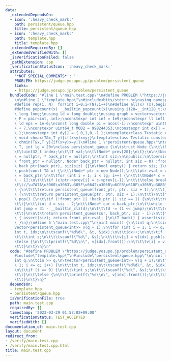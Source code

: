 ```yaml
---
data:
  _extendedDependsOn:
  - icon: ':heavy_check_mark:'
    path: persistent/queue.hpp
    title: persistent/queue.hpp
  - icon: ':heavy_check_mark:'
    path: template.hpp
    title: template.hpp
  _extendedRequiredBy: []
  _extendedVerifiedWith: []
  _isVerificationFailed: false
  _pathExtension: cpp
  _verificationStatusIcon: ':heavy_check_mark:'
  attributes:
    '*NOT_SPECIAL_COMMENTS*': ''
    PROBLEM: https://judge.yosupo.jp/problem/persistent_queue
    links:
    - https://judge.yosupo.jp/problem/persistent_queue
  bundledCode: "#line 1 \"main.test.cpp\"\n#define PROBLEM \"https://judge.yosupo.jp/problem/persistent_queue\"\
    \n\n#line 2 \"template.hpp\"\n#include<bits/stdc++.h>\nusing namespace std;\n\
    #define rep(i, N)  for(int i=0;i<(N);i++)\n#define all(x) (x).begin(),(x).end()\n\
    #define popcount(x) __builtin_popcount(x)\nusing i128=__int128_t;\nusing ll =\
    \ long long;\nusing ld = long double;\nusing graph = vector<vector<int>>;\nusing\
    \ P = pair<int, int>;\nconstexpr int inf = 1e9;\nconstexpr ll infl = 1e18;\nconstexpr\
    \ ld eps = 1e-6;\nconst long double pi = acos(-1);\nconstexpr uint64_t MOD = 1e9\
    \ + 7;\nconstexpr uint64_t MOD2 = 998244353;\nconstexpr int dx[] = { 1,0,-1,0\
    \ };\nconstexpr int dy[] = { 0,1,0,-1 };\ntemplate<class T>static constexpr inline\
    \ void chmax(T&x,T y){if(x<y)x=y;}\ntemplate<class T>static constexpr inline void\
    \ chmin(T&x,T y){if(x>y)x=y;}\n#line 1 \"persistent/queue.hpp\"\ntemplate<typename\
    \ T, int lg = 20>\nclass persistent_queue {\n\tstruct Node {\n\t\tNode() = default;\n\
    \t\tuint32_t index;\n\t\tT val;\n\t\tNode* prev[20];\n\t};\n\n\tNode* front_ptr\
    \ = nullptr, * back_ptr = nullptr;\n\tint siz;\n\npublic:\n\tpersistent_queue(Node*\
    \ front_ptr = nullptr, Node* back_ptr = nullptr, int siz = 0) :front_ptr(front_ptr),\
    \ back_ptr(back_ptr), siz(siz) {}\n\tbool empty() { return siz; }\n\tpersistent_queue\
    \ push(const T& x) {\n\t\tNode* ptr = new Node();\n\t\tptr->val = x;\n\t\tptr->prev[0]\
    \ = back_ptr;\n\t\tfor (int i = 1; i < lg; i++) {\n\t\t\tNode* c = ptr->prev[i\
    \ - 1];\n\t\t\tif (c)ptr->prev[i] = c->prev[i-1];\n\t\t\telse break;\n\t\t}\n\n\
    \t\t//\u7A7A\u3060\u3063\u305F\u6642\u306B\u6CE8\u610F\u3059\u308B\n\t\tif (siz)\
    \ {\n\t\t\treturn persistent_queue(front_ptr, ptr, siz + 1);\n\t\t}\n\t\telse\
    \ {\n\t\t\treturn persistent_queue(ptr, ptr, siz + 1);\n\t\t}\n\t}\n\tpersistent_queue\
    \ pop() {\n\t\tif (!front_ptr || !back_ptr || siz == 1) {\n\t\t\treturn persistent_queue();\n\
    \t\t}\n\t\tint d = siz - 2;\n\t\tNode* cur = back_ptr;\n\t\twhile (d) {\n\t\t\t\
    int jump = 31 - __builtin_clz(d);\n\t\t\td -= (1 << jump);\n\t\t\tcur = cur->prev[jump];\n\
    \t\t}\n\n\t\treturn persistent_queue(cur, back_ptr, siz - 1);\n\t}\n\n\tT front()\
    \ { assert(siz); return front_ptr->val; }\n\tT back() { assert(siz); return back_ptr->val;\
    \ }\n};\n#line 5 \"main.test.cpp\"\n\nint main() {\n\tint q;\n\tcin >> q;\n\t\
    vector<persistent_queue<int>> v(q + 1);\n\tfor (int i = 1; i <= q; i++) {\n\t\t\
    int t, idx;\n\t\tscanf(\"%d%d\", &t, &idx);\n\t\tidx++;\n\n\t\tif (t == 0) {\n\
    \t\t\tint s;\n\t\t\tscanf(\"%d\", &s);\n\t\t\tv[i] = v[idx].push(s);\n\t\t}\n\t\
    \telse {\n\t\t\tprintf(\"%d\\n\", v[idx].front());\n\t\t\tv[i] = v[idx].pop();\n\
    \t\t}\n\t}\n}\n"
  code: "#define PROBLEM \"https://judge.yosupo.jp/problem/persistent_queue\"\n\n\
    #include\"template.hpp\"\n#include\"persistent/queue.hpp\"\n\nint main() {\n\t\
    int q;\n\tcin >> q;\n\tvector<persistent_queue<int>> v(q + 1);\n\tfor (int i =\
    \ 1; i <= q; i++) {\n\t\tint t, idx;\n\t\tscanf(\"%d%d\", &t, &idx);\n\t\tidx++;\n\
    \n\t\tif (t == 0) {\n\t\t\tint s;\n\t\t\tscanf(\"%d\", &s);\n\t\t\tv[i] = v[idx].push(s);\n\
    \t\t}\n\t\telse {\n\t\t\tprintf(\"%d\\n\", v[idx].front());\n\t\t\tv[i] = v[idx].pop();\n\
    \t\t}\n\t}\n}"
  dependsOn:
  - template.hpp
  - persistent/queue.hpp
  isVerificationFile: true
  path: main.test.cpp
  requiredBy: []
  timestamp: '2023-03-29 01:57:02+09:00'
  verificationStatus: TEST_ACCEPTED
  verifiedWith: []
documentation_of: main.test.cpp
layout: document
redirect_from:
- /verify/main.test.cpp
- /verify/main.test.cpp.html
title: main.test.cpp
---
```

